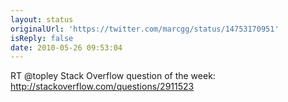 ```yaml
---
layout: status
originalUrl: 'https://twitter.com/marcgg/status/14753170951'
isReply: false
date: 2010-05-26 09:53:04
---
```


RT @topley Stack Overflow question of the week: http://stackoverflow.com/questions/2911523
